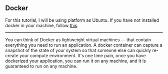 ## Docker ##

For this tutorial, I will be using platform as Ubuntu. If you have not installed docker in your machine, follow
[this](https://www.digitalocean.com/community/tutorials/how-to-install-and-use-docker-on-ubuntu-20-04).

---

You can think of Docker as lightweight virtual machines — that contain everything you need to run an application.
A docker container can capture a snapshot of the state of your system so that someone else can quickly re-create your
compute environment.
It's one time pain, once you have dockerized your application, you can run it on any machine, and It is guaranteed
to run on any machine.